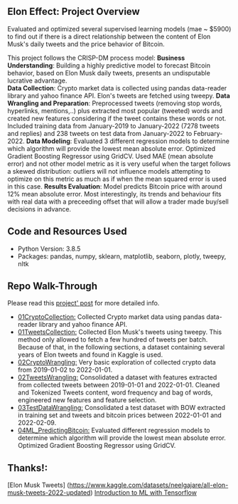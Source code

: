 ## Elon Effect: Project Overview

Evaluated and optimized several supervised learning models (mae ~ $5900) to find out if there is a direct relationship between the content of Elon Musk's daily tweets and the price behavior of Bitcoin. 

This project follows the CRISP-DM process model:
**Business Understanding**: Building a highly predictive model to forecast Bitcoin behavior, based on Elon Musk daily tweets, presents an undisputable lucrative advantage.  
**Data Collection**: Crypto market data is collected using pandas data-reader library and yahoo finance API. Elon's tweets are fetched using tweepy.
**Data Wrangling and Preparation**: Preprocessed tweets (removing stop words, hyperlinks, mentions,..) plus extracted most popular (tweeted) words and created new features considering if the tweet contains these words or not. Included training data from January-2019 to January-2022 (7278 tweets and replies) and 238 tweets on test data from January-2022 to February-2022.
**Data Modeling**: Evaluated 3 different regression models to determine which algorithm will provide the lowest mean absolute error. Optimized Gradient Boosting Regressor using GridCV. Used MAE (mean absolute error) and not other model metric as it is very useful when the target follows a skewed distribution: outliers will not influence models attempting to optimize on this metric as much as if when the mean squared error is used in this case.
**Results Evaluation**: Model predicts Bitcoin price with around 12% mean absolute error. Most interestingly, its trends and behaviour fits with real data with a preceeding offset that will allow a trader made buy/sell decisions in advance. 


## Code and Resources Used
- Python Version: 3.8.5
- Packages: pandas, numpy, sklearn, matplotlib, seaborn, plotly, tweepy, nltk


## Repo Walk-Through
Please read this [project' post](https://montsebenito.github.io/elonmusk) for more detailed info.

- [01CryptoCollection:](https://github.com/montsebenito/eloneffect/blob/01CryptoCollection.ipynb) Collected Crypto market data using pandas data-reader library and yahoo finance API.
- [01TweetsCollection:](https://github.com/montsebenito/eloneffect/blob/01TweetsCollection.ipynb) Collected Elon Musk's tweets using tweepy. This method only allowed to fetch a few hundred of tweets per batch. Because of that, in the following sections, a dataset containing several years of Elon tweets and found in Kaggle is used.
- [02CryptoWrangling:](https://github.com/montsebenito/eloneffect/blob/02CryptoWrangling.ipynb) Very basic exploration of collected crypto data from 2019-01-02 to 2022-01-01.
- [02TweetsWrangling:](https://github.com/montsebenito/eloneffect/blob/02TweetsWrangling.ipynb) Consolidated a dataset with features extracted from collected tweets between 2019-01-01 and 2022-01-01. Cleaned and Tokenized Tweets content, word frequency and bag of words, engineered new features and feature selection.
- [03TestDataWrangling:](https://github.com/montsebenito/eloneffect/blob/03TestDataWrangling.ipynb) Consolidated a test dataset with BOW extracted in training set and tweets and bitcoin prices between 2022-01-01 and 2022-02-09.
- [04ML_PredictingBitcoin:](https://github.com/montsebenito/eloneffect/blob/04ML-Bitcoin.ipynb) Evaluated different regression models to determine which algorithm will provide the lowest mean absolute error. Optimized Gradient Boosting Regressor using GridCV.


## Thanks!:
[Elon Musk Tweets] (https://www.kaggle.com/datasets/neelgajare/all-elon-musk-tweets-2022-updated)
[Introduction to ML with Tensorflow](https://www.udacity.com/course/intro-to-machine-learning-with-tensorflow-nanodegree--nd230)
